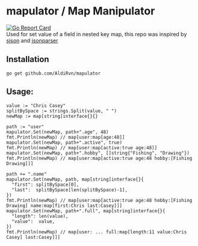 # mapulator / Map Manipulator
[![Go Report Card](https://goreportcard.com/badge/github.com/AldiRvn/mapulator)](https://goreportcard.com/report/github.com/AldiRvn/mapulator)  
Used for set value of a field in nested key map, this repo was inspired by [sjson](https://github.com/tidwall/sjson) and [jsonparser](https://github.com/buger/jsonparser)

## Installation
```
go get github.com/AldiRvn/mapulator
```

## Usage:
```golang
value := "Chris Casey"
splitBySpace := strings.Split(value, " ")
newMap := map[string]interface{}{}

path := "user"
mapulator.Set(newMap, path+".age", 48)
fmt.Println(newMap) // map[user:map[age:48]]
mapulator.Set(newMap, path+".active", true)
fmt.Println(newMap) // map[user:map[active:true age:48]]
mapulator.Set(newMap, path+".hobby", []string{"Fishing", "Drawing"})
fmt.Println(newMap) // map[user:map[active:true age:48 hobby:[Fishing Drawing]]]

path += ".name"
mapulator.Set(newMap, path, map[string]interface{}{
  "first": splitBySpace[0],
  "last":  splitBySpace[len(splitBySpace)-1],
})
fmt.Println(newMap) // map[user:map[active:true age:48 hobby:[Fishing Drawing] name:map[first:Chris last:Casey]]]
mapulator.Set(newMap, path+".full", map[string]interface{}{
  "length": len(value),
  "value":  value,
})
fmt.Println(newMap) // map[user: ... full:map[length:11 value:Chris Casey] last:Casey]]]
```

